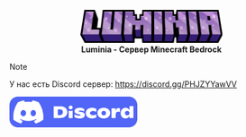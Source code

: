 <p align="center">
	<a href="#"><img src="https://github.com/LuminiaBedrock/.github/blob/main/assets/title.png" alt="Lumine logo" title="Lumine" loading="eager" width="50%" height="50%"/>
	</a><br>
	<b>Luminia - Сервер Minecraft Bedrock</b>
</p>


> [!NOTE]
> У нас есть Discord сервер: https://discord.gg/PHJZYYawVV
<a href="https://discord.gg/PHJZYYawVV">
	<img src="https://github.com/LuminiaBedrock/.github/blob/main/assets/discord.png" alt="Discord" title="Discord" loading="eager" width="45%" height="40%"/>
</a>
